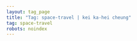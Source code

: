 ```yaml
---
layout: tag_page
title: "Tag: space-travel | kei ka-hei cheung"
tag: space-travel
robots: noindex
---
```

